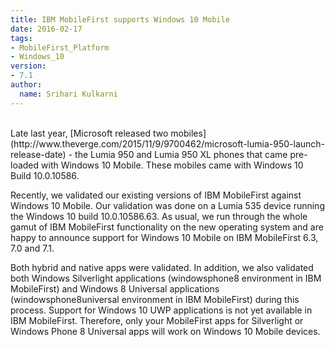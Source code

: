 ```yaml
---
title: IBM MobileFirst supports Windows 10 Mobile
date: 2016-02-17
tags:
- MobileFirst_Platform
- Windows_10
version:
- 7.1
author:
  name: Srihari Kulkarni
---
```

<br/>
Late last year, [Microsoft released two mobiles](http://www.theverge.com/2015/11/9/9700462/microsoft-lumia-950-launch-release-date) - the Lumia 950 and Lumia 950 XL phones that came pre-loaded with Windows 10 Mobile. These mobiles came with Windows 10 Build 10.0.10586. 

Recently, we validated our existing versions of IBM MobileFirst against Windows 10 Mobile. Our validation was done on a Lumia 535 device running the Windows 10 build 10.0.10586.63. As usual, we run through the whole gamut of IBM MobileFirst functionality on the new operating system and are happy to announce support for Windows 10 Mobile on IBM MobileFirst 6.3, 7.0 and 7.1. 

Both hybrid and native apps were validated. In addition, we also validated both Windows Silverlight applications (windowsphone8 environment in IBM MobileFirst) and Windows 8 Universal applications (windowsphone8universal environment in IBM MobileFirst) during this process. Support for Windows 10 UWP applications is not yet available in IBM MobileFirst. Therefore, only your MobileFirst apps for Silverlight or Windows Phone 8 Universal apps will work on Windows 10 Mobile devices. 
